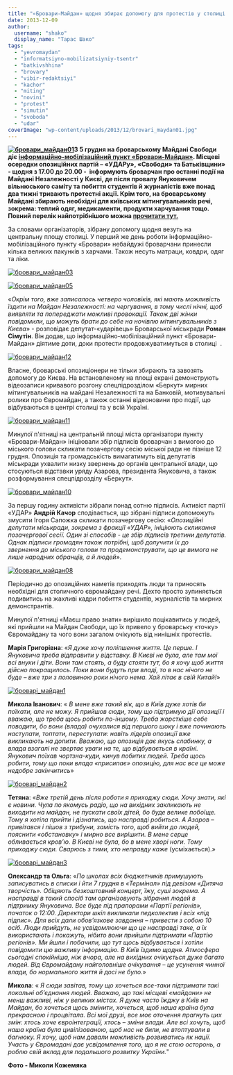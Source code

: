 ```yaml
---
title: "«Бровари-Майдан» щодня збирає допомогу для протестів у столиці та інформує про актуальні події"
date: 2013-12-09
author: 
  username: "shako"
  display_name: "Тарас Шако"
tags: 
  - "yevromaydan"
  - "informatsiyno-mobilizatsiyniy-tsentr"
  - "batkivshhina"
  - "brovary"
  - "vibir-redaktsiyi"
  - "kachor"
  - "miting"
  - "novini"
  - "protest"
  - "simutin"
  - "svoboda"
  - "udar"
coverImage: "wp-content/uploads/2013/12/brovari_maydan01.jpg"
---
```


**[![бровари_майдан01](https://mpz.brovary.org/wp-content/uploads/2013/12/brovari_maydan01.jpg)](https://mpz.brovary.org/wp-content/uploads/2013/12/brovari_maydan01.jpg)З 5 грудня на броварському Майдані Свободи діє [інформаційно-мобілізаційний пункт «Бровари-Майдан»](https://mpz.brovary.org/informatsiyno-mobilizatsiyniy-punkt-brovari-maydan/). Місцеві осередки опозиційних партій – «УДАРу», «Свободи» та Батьківщини» - щодня з 17.00 до 20.00 -  інформують броварчан про останні події на Майдані Незалежності у Києві, де після провалу Януковичем вільнюського саміту та побиття студентів й журналістів вже понад два тижні тривають протестні акції. Крім того, на броварському Майдані збирають необхідні для київських мітингувальників речі, зокрема: теплий одяг, медикаменти, продукти харчування тощо. Повний перелік найпотрібнішого можна [прочитати тут.](https://mpz.brovary.org/informatsiyno-mobilizatsiyniy-punkt-brovari-maydan/)**

За словами організаторів, зібрану допомогу щодня везуть на центральну площу столиці. У перший же день роботи інформаційно-мобілізаційного пункту «Бровари» небайдужі броварчани принесли кілька великих пакунків з харчами. Також несуть матраци, ковдри, одяг та ліки.

[![бровари_майдан03](https://mpz.brovary.org/wp-content/uploads/2013/12/brovari_maydan03.jpg)](https://mpz.brovary.org/wp-content/uploads/2013/12/brovari_maydan03.jpg)

[![бровари_майдан05](https://mpz.brovary.org/wp-content/uploads/2013/12/brovari_maydan05.jpg)](https://mpz.brovary.org/wp-content/uploads/2013/12/brovari_maydan05.jpg)

«_Окрім того, вже записалось четверо чоловіків, які мають можливість їздити на Майдан Незалежності: на чергування, в тому числі нічні, щоб виявляти та попереджати можливі провокації. Також дві жінки повідомили, що можуть брати до себе на ночівлю мітингувальників з Києва_» - розповідає депутат-«ударівець» Броварської міськради **Роман Сімутін**. Він додав, що інформаційно-мобілізаційний пункт «Бровари-Майдан» діятиме доти, доки протести продовжуватимуться в столиці  .

[![бровари_майдан12](https://mpz.brovary.org/wp-content/uploads/2013/12/brovari_maydan12.jpg)](https://mpz.brovary.org/wp-content/uploads/2013/12/brovari_maydan12.jpg)

Власне, броварські опозиціонери не тільки збирають та завозять допомогу до Києва. На встановленому на площі екрані демонструють відеозаписи кривавого розгону спецпідрозділом «Беркут» мирних мітингувальників на майдані Незалежності та на Банковій, мотивувальні ролики про Євромайдан, а також останні відеоновини про події, що відбуваються в центрі столиці та у всій Україні.

[![бровари_майдан11](https://mpz.brovary.org/wp-content/uploads/2013/12/brovari_maydan11.jpg)](https://mpz.brovary.org/wp-content/uploads/2013/12/brovari_maydan11.jpg)

Минулої п'ятниці на центральній площі міста організатори пункту «Бровари-Майдан» ініціювали збір підписів броварчан з вимогою до міського голови скликати позачергову сесію міської ради не пізніше 12 грудня. Опозиція та громадськість вимагатимуть від депутатів міськради ухвалити низку звернень до органів центральної влади, що стосуються відставки уряду Азарова, президента Януковича, а також розформування спецпідрозділу «Беркут».

[![бровари_майдан10](https://mpz.brovary.org/wp-content/uploads/2013/12/brovari_maydan10.jpg)](https://mpz.brovary.org/wp-content/uploads/2013/12/brovari_maydan10.jpg)

За першу годину активісти зібрали понад сотню підписів. Активіст партії «УДАР» **Андрій Качор** сподівається, що зібрані підписи допоможуть змусити Ігоря Сапожка скликати позачергову сесію: «_Опозиційні депутати міськради, зокрема з фракції «УДАР», ініціюють скликання позачергової сесії. Один зі способів - це збір підписів третини депутатів. Однак підписи громадян також потрібні, щоб долучити їх до звернення до міського голови та продемонструвати, що це вимога не лише народних обранців, а й людей_».

[![бровари_майдан08](https://mpz.brovary.org/wp-content/uploads/2013/12/brovari_maydan08.jpg)](https://mpz.brovary.org/wp-content/uploads/2013/12/brovari_maydan08.jpg)

Періодично до опозиційних наметів приходять люди та приносять необхідні для столичного євромайдану речі. Дехто просто зупиняється подивитись на жахливі кадри побиття студентів, журналістів та мирних демонстрантів.

Минулої п'ятниці «Маєш право знати» вирішило поцікавитись у людей, які прийшли на Майдан Свободи, що їх привело у броварську «точку» Євромайдану та чого вони загалом очікують від нинішніх протестів.

**Марія Григорівна**: «_Я дуже хочу поліпшення життя. Це перше. І Януковича треба відправити у відставку. В Києві не була, але там мої всі внуки і діти. Вони там стоять, а буду стояти тут, бо я хочу щоб життя дійсно покращилось. Поки вони будуть при владі, то в нас нічого не буде – вже три з половиною роки нічого нема. Хай літає в свій Китай!_»

[![броварі_майдан1](https://mpz.brovary.org/wp-content/uploads/2013/12/brovari_maydan13.jpg)](https://mpz.brovary.org/wp-content/uploads/2013/12/brovari_maydan13.jpg)

**Микола Іванович**: « _В мене вже такий вік, що в Київ дуже хотів би поїхати, але не можу. Я прийшов сюди, тому що підтримую дії опозиції і вважаю, що треба щось робити по-іншому. Треба жорсткіше себе поводити, бо вони (влада) очухалися від першого шоку і вже починають наступати, топтати, переступати: навіть лідерів опозиції вже викликають на допити. Вважаю, що опозиція дає якусь слабинку, а влада взагалі не звертає уваги на те, що відбувається в країні. Янукович поїхав чортзна-куди, кинув побитих людей. Треба щось робити, тому що поки влада «присипає» опозицію, для нас все це може недобре закінчитись_»

[![броварі_майдан2](https://mpz.brovary.org/wp-content/uploads/2013/12/brovari_maydan21.jpg)](https://mpz.brovary.org/wp-content/uploads/2013/12/brovari_maydan21.jpg)

**Тетяна**: «_Вже третій день після роботи я приходжу сюди. Хочу знати, які є новини. Чула по якомусь радіо, що на вихідних закликають не виходити на майдан, не пускати своїх дітей, бо буде велике побоїще. Тому я хотіла прийти і дізнатись, що насправді робиться. А Азаров – привітався і пішов з трибуни, замість того, щоб вийти до людей, пояснити «обстановку» і мирно все вирішити. В мене серце обливається кров’ю. В Києві не була, бо в мене хворі ноги. Тому приходжу сюди. Сварюсь з тими, хто неправду каже_ (усміхається).»

[![броварі_майдан3](https://mpz.brovary.org/wp-content/uploads/2013/12/brovari_maydan31.jpg)](https://mpz.brovary.org/wp-content/uploads/2013/12/brovari_maydan31.jpg)

**Олександр та Ольга**: «_По школах всіх бюджетників примушують записуватись в списки і йти 7 грудня в «Термінал» під девізом «Дитяча творчість». Обіцяють безкоштовний концерт, їжу, суші зокрема. А насправді в такий спосіб там організовують зібрання людей в підтримку Януковича. Все буде під прапорами «Партії регіонів», початок о 12:00. Директори шкіл викликали педколектив і всіх «під підпис». Для всіх дали обов’язкове завдання – привести з собою 10 осіб. Люди прийдуть, не усвідомлюючи що це насправді таке, а їх використають і покажуть, нібито вони прийшли підтримати «Партію регіонів». Ми йшли і побачили, що тут щось відбувається і хотіли повідомити цю важливу інформацію. В Київ їздимо щодня. Атмосфера сьогодні спокійніша, ніж вчора, але на вихідних очікується дуже багато людей. Від Євромайдану найголовніше очікування – це усунення чинної влади, бо нормального життя й досі не було._»

**Микола**: « _Я сюди завітав, тому що хочеться все-таки підтримати такі локальні об’єднання людей. Вважаю, що такі місцеві «майдани» не менш важливі, ніж у великих містах. Я дуже часто їжджу в Київ на Майдан, бо хочеться щось змінити, хочеться, щоб наша країна була прекрасною і процвітала. Всі мої друзі, все моє оточення прагнуть цих змін: хтось хоче євроінтеграції, хтось – зміни влади. Але всі хочуть, щоб наша країна була цивілізованою, щоб нас не били, не втоптували в багнюку. Я хочу, щоб нам давали можливість розвиватись як нації. Участь у Євромадані дає усвідомлення того, що я не стою осторонь, а роблю свій вклад для подальшого розвитку України._"

**Фото - Миколи Кожемяка**
